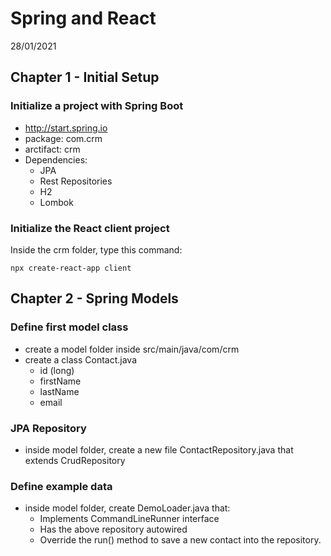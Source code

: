 # Spring and React
28/01/2021

## Chapter 1 - Initial Setup
### Initialize a project with Spring Boot
* http://start.spring.io
* package: com.crm
* arctifact: crm
* Dependencies:
    * JPA
    * Rest Repositories
    * H2
    * Lombok

### Initialize the React client project
Inside the crm folder, type this command:

    npx create-react-app client

## Chapter 2 - Spring Models
### Define first model class
* create a model folder inside src/main/java/com/crm
* create a class Contact.java
    * id (long)
    * firstName
    * lastName
    * email

### JPA Repository
* inside model folder, create a new file ContactRepository.java that extends CrudRepository

### Define example data
* inside model folder, create DemoLoader.java that:
    * Implements CommandLineRunner interface
    * Has the above repository autowired
    * Override the run() method to save a new contact into the repository.
